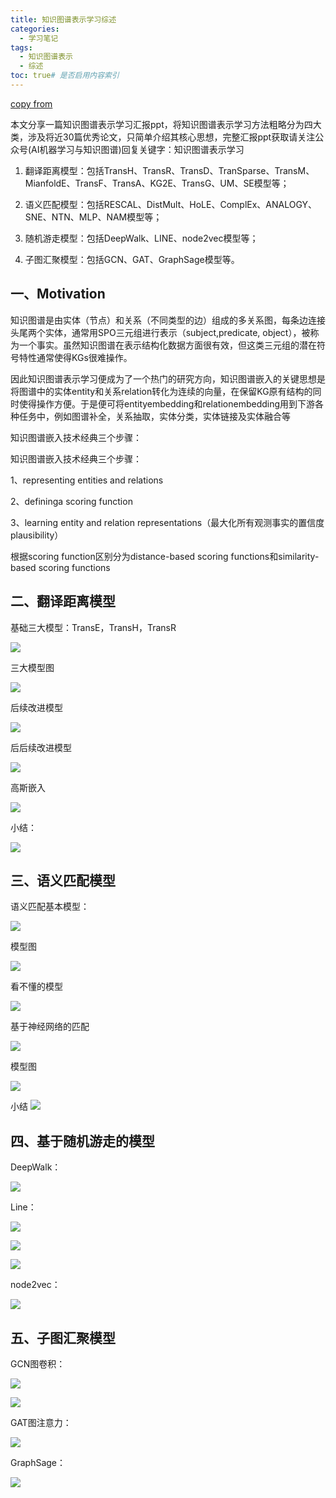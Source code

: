 ```yaml
---
title: 知识图谱表示学习综述
categories:
  - 学习笔记
tags:
  - 知识图谱表示
  - 综述
toc: true# 是否启用内容索引
---
```


[copy from ](https://codeantenna.com/a/qAGLBODWDT)

本文分享一篇知识图谱表示学习汇报ppt，将知识图谱表示学习方法粗略分为四大类，涉及将近30篇优秀论文，只简单介绍其核心思想，完整汇报ppt获取请关注公众号(AI机器学习与知识图谱)回复关键字：知识图谱表示学习

1. 翻译距离模型：包括TransH、TransR、TransD、TranSparse、TransM、MianfoldE、TransF、TransA、KG2E、TransG、UM、SE模型等；

2. 语义匹配模型：包括RESCAL、DistMult、HoLE、ComplEx、ANALOGY、SNE、NTN、MLP、NAM模型等；

3. 随机游走模型：包括DeepWalk、LINE、node2vec模型等；

4. 子图汇聚模型：包括GCN、GAT、GraphSage模型等。




## 一、Motivation

知识图谱是由实体（节点）和关系（不同类型的边）组成的多关系图，每条边连接头尾两个实体，通常用SPO三元组进行表示（subject,predicate, object），被称为一个事实。虽然知识图谱在表示结构化数据方面很有效，但这类三元组的潜在符号特性通常使得KGs很难操作。

因此知识图谱表示学习便成为了一个热门的研究方向，知识图谱嵌入的关键思想是将图谱中的实体entity和关系relation转化为连续的向量，在保留KG原有结构的同时使得操作方便。于是便可将entityembedding和relationembedding用到下游各种任务中，例如图谱补全，关系抽取，实体分类，实体链接及实体融合等

知识图谱嵌入技术经典三个步骤：

知识图谱嵌入技术经典三个步骤：

1、representing entities and relations

2、defininga scoring function

3、learning entity and relation representations（最大化所有观测事实的置信度plausibility）

根据scoring function区别分为distance-based scoring functions和similarity-based scoring functions

## 二、翻译距离模型

基础三大模型：TransE，TransH，TransR

![](https://image.yayan.xyz/20221202102322.png)

三大模型图

![](https://image.yayan.xyz/20221202102505.png)

后续改进模型

![](https://image.yayan.xyz/20221202102553.png)

后后续改进模型

![](https://image.yayan.xyz/20221202102635.png)

高斯嵌入

![](https://image.yayan.xyz/20221202103008.png)


小结：

![](https://image.yayan.xyz/20221202102931.png)


## 三、语义匹配模型

语义匹配基本模型：

![](https://image.yayan.xyz/20221202103123.png)

模型图

![](https://image.yayan.xyz/20221202103139.png)

看不懂的模型

![](https://image.yayan.xyz/20221202103250.png)

基于神经网络的匹配


![](https://image.yayan.xyz/20221202103514.png)

模型图

![](https://image.yayan.xyz/20221202103523.png)

小结
![](https://image.yayan.xyz/20221202103532.png)


## 四、基于随机游走的模型

DeepWalk：

![](https://image.yayan.xyz/20221202103603.png)

Line：

![](https://image.yayan.xyz/20221202103610.png)

![](https://image.yayan.xyz/20221202103627.png)

![](https://image.yayan.xyz/20221202103636.png)

node2vec：

![](https://image.yayan.xyz/20221202103644.png)


## 五、子图汇聚模型
GCN图卷积：

![](https://image.yayan.xyz/20221202103957.png)

![](https://image.yayan.xyz/20221202104006.png)

GAT图注意力：

![](https://image.yayan.xyz/20221202104029.png)

GraphSage：

![](https://image.yayan.xyz/20221202104041.png)